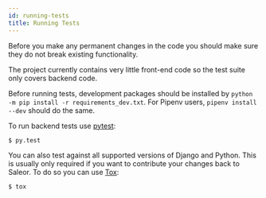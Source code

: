 ```yaml
---
id: running-tests
title: Running Tests
---
```


Before you make any permanent changes in the code you should make sure they do not break existing functionality.

The project currently contains very little front-end code so the test suite only covers backend code.

Before running tests, development packages should be installed by `python -m pip install -r requirements_dev.txt`. For Pipenv users, `pipenv install --dev` should do the same.

To run backend tests use [pytest](https://docs.pytest.org/en/latest/):

```shell-session
$ py.test
```

You can also test against all supported versions of Django and Python. This is usually only required if you want to contribute your changes back to Saleor. To do so you can use [Tox](https://tox.readthedocs.io/en/latest/):

```shell-session
$ tox
```